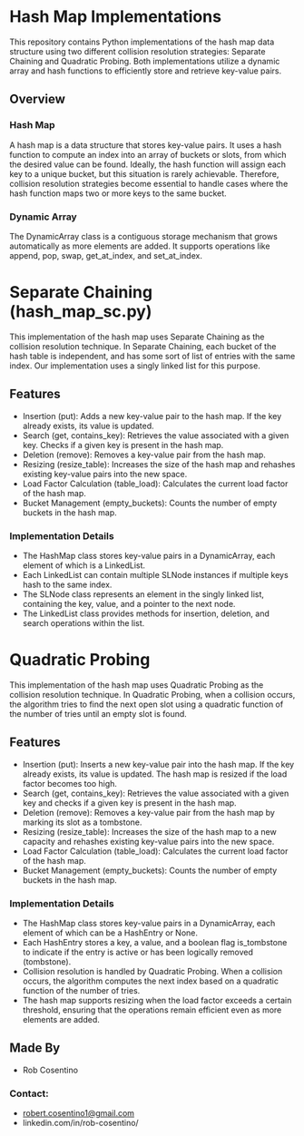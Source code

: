 # Hash Map Implementations
This repository contains Python implementations of the hash map data structure using two different collision resolution strategies: Separate Chaining and Quadratic Probing. Both implementations utilize a dynamic array and hash functions to efficiently store and retrieve key-value pairs.

## Overview
### Hash Map
A hash map is a data structure that stores key-value pairs. It uses a hash function to compute an index into an array of buckets or slots, from which the desired value can be found. Ideally, the hash function will assign each key to a unique bucket, but this situation is rarely achievable. Therefore, collision resolution strategies become essential to handle cases where the hash function maps two or more keys to the same bucket.

### Dynamic Array
The DynamicArray class is a contiguous storage mechanism that grows automatically as more elements are added. It supports operations like append, pop, swap, get_at_index, and set_at_index.

# Separate Chaining (hash_map_sc.py)
This implementation of the hash map uses Separate Chaining as the collision resolution technique. In Separate Chaining, each bucket of the hash table is independent, and has some sort of list of entries with the same index. Our implementation uses a singly linked list for this purpose.

## Features
* Insertion (put): Adds a new key-value pair to the hash map. If the key already exists, its value is updated.
* Search (get, contains_key): Retrieves the value associated with a given key. Checks if a given key is present in the hash map.
* Deletion (remove): Removes a key-value pair from the hash map.
* Resizing (resize_table): Increases the size of the hash map and rehashes existing key-value pairs into the new space.
* Load Factor Calculation (table_load): Calculates the current load factor of the hash map.
* Bucket Management (empty_buckets): Counts the number of empty buckets in the hash map.

### Implementation Details
* The HashMap class stores key-value pairs in a DynamicArray, each element of which is a LinkedList.
* Each LinkedList can contain multiple SLNode instances if multiple keys hash to the same index.
* The SLNode class represents an element in the singly linked list, containing the key, value, and a pointer to the next node.
* The LinkedList class provides methods for insertion, deletion, and search operations within the list.

# Quadratic Probing
This implementation of the hash map uses Quadratic Probing as the collision resolution technique. In Quadratic Probing, when a collision occurs, the algorithm tries to find the next open slot using a quadratic function of the number of tries until an empty slot is found.

## Features
* Insertion (put): Inserts a new key-value pair into the hash map. If the key already exists, its value is updated. The hash map is resized if the load factor becomes too high.
* Search (get, contains_key): Retrieves the value associated with a given key and checks if a given key is present in the hash map.
* Deletion (remove): Removes a key-value pair from the hash map by marking its slot as a tombstone.
* Resizing (resize_table): Increases the size of the hash map to a new capacity and rehashes existing key-value pairs into the new space.
* Load Factor Calculation (table_load): Calculates the current load factor of the hash map.
* Bucket Management (empty_buckets): Counts the number of empty buckets in the hash map.

### Implementation Details
* The HashMap class stores key-value pairs in a DynamicArray, each element of which can be a HashEntry or None.
* Each HashEntry stores a key, a value, and a boolean flag is_tombstone to indicate if the entry is active or has been logically removed (tombstone).
* Collision resolution is handled by Quadratic Probing. When a collision occurs, the algorithm computes the next index based on a quadratic function of the number of tries.
* The hash map supports resizing when the load factor exceeds a certain threshold, ensuring that the operations remain efficient even as more elements are added.


## Made By
* Rob Cosentino

### Contact:
* robert.cosentino1@gmail.com
* linkedin.com/in/rob-cosentino/
